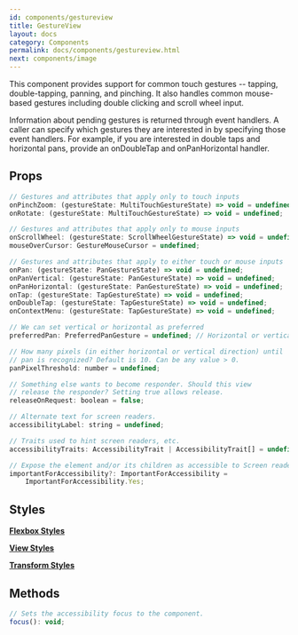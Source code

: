 ```yaml
---
id: components/gestureview
title: GestureView
layout: docs
category: Components
permalink: docs/components/gestureview.html
next: components/image
---
```


This component provides support for common touch gestures -- tapping, double-tapping, panning, and pinching. It also handles common mouse-based gestures including double clicking and scroll wheel input.

Information about pending gestures is returned through event handlers. A caller can specify which gestures they are interested in by specifying those event handlers. For example, if you are interested in double taps and horizontal pans, provide an onDoubleTap and onPanHorizontal handler.

## Props
``` javascript
// Gestures and attributes that apply only to touch inputs
onPinchZoom: (gestureState: MultiTouchGestureState) => void = undefined;
onRotate: (gestureState: MultiTouchGestureState) => void = undefined;

// Gestures and attributes that apply only to mouse inputs
onScrollWheel: (gestureState: ScrollWheelGestureState) => void = undefined;
mouseOverCursor: GestureMouseCursor = undefined;

// Gestures and attributes that apply to either touch or mouse inputs
onPan: (gestureState: PanGestureState) => void = undefined;
onPanVertical: (gestureState: PanGestureState) => void = undefined;
onPanHorizontal: (gestureState: PanGestureState) => void = undefined;
onTap: (gestureState: TapGestureState) => void = undefined;
onDoubleTap: (gestureState: TapGestureState) => void = undefined;
onContextMenu: (gestureState: TapGestureState) => void = undefined;

// We can set vertical or horizontal as preferred
preferredPan: PreferredPanGesture = undefined; // Horizontal or vertical

// How many pixels (in either horizontal or vertical direction) until
// pan is recognized? Default is 10. Can be any value > 0.
panPixelThreshold: number = undefined;

// Something else wants to become responder. Should this view
// release the responder? Setting true allows release.
releaseOnRequest: boolean = false;

// Alternate text for screen readers.
accessibilityLabel: string = undefined;

// Traits used to hint screen readers, etc.
accessibilityTraits: AccessibilityTrait | AccessibilityTrait[] = undefined;

// Expose the element and/or its children as accessible to Screen readers
importantForAccessibility?: ImportantForAccessibility =
    ImportantForAccessibility.Yes;
```

## Styles

[**Flexbox Styles**](/reactxp/docs/styles.html#flexbox-style-attributes)

[**View Styles**](/reactxp/docs/styles.html#view-style-attributes)

[**Transform Styles**](/reactxp/docs/styles.html#transform-style-attributes)

## Methods
``` javascript
// Sets the accessibility focus to the component.
focus(): void;
```

